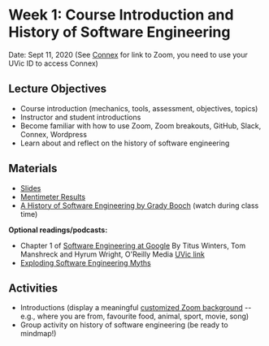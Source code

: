 # Week 1: Course Introduction and History of Software Engineering

Date: Sept 11, 2020
(See [Connex](https://connex.csc.uvic.ca/portal/site/emse2020) for link to Zoom, you need to use your UVic ID to access Connex)

## Lecture Objectives

- Course introduction (mechanics, tools, assessment, objectives, topics)
- Instructor and student introductions 
- Become familiar with how to use Zoom, Zoom breakouts, GitHub, Slack, Connex, Wordpress
- Learn about and reflect on the history of software engineering

## Materials
- [Slides](resources/emse-uvic%202020%20week1.pdf)
- [Mentimeter Results](resources/Week1-Menti-Results.pdf)
- [A History of Software Engineering by Grady Booch](https://www.youtube.com/watch?v=OdI7Ukf-Bf4) (watch during class time)

**Optional readings/podcasts:**

- Chapter 1 of [Software Engineering at Google](https://www.oreilly.com/library/view/software-engineering-at/9781492082781/) By Titus Winters, Tom Manshreck and Hyrum Wright, O'Reilly Media [UVic link](http://tinyurl.com/yyybgzr6)
- [Exploding Software Engineering Myths](https://www.microsoft.com/en-us/research/blog/exploding-software-engineering-myths/)

## Activities
- Introductions (display a meaningful [customized Zoom background](https://support.zoom.us/hc/en-us/articles/204674889-Zoom-Rooms-Customized-Background) -- e.g., where you are from, favourite food, animal, sport, movie, song)
- Group activity on history of software engineering (be ready to mindmap!)
